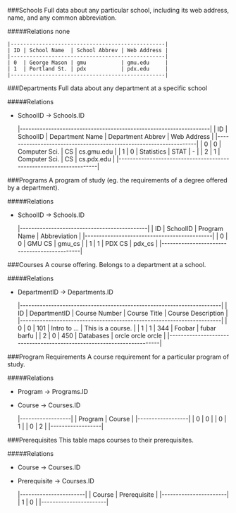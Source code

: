 ###Schools
Full data about any particular school, including its web address, name, and
any common abbreviation.

#####Relations
none


    |-------------------------------------------------|
    | ID | School Name  | School Abbrev | Web Address |
    |-------------------------------------------------|
    | 0  | George Mason | gmu           | gmu.edu     |
    | 1  | Portland St. | pdx           | pdx.edu     |
    |-------------------------------------------------|


###Departments
Full data about any department at a specific school

#####Relations
* SchoolID -> Schools.ID


    |-------------------------------------------------------------------|
    | ID | SchoolID | Department Name | Department Abbrev | Web Address |
    |-------------------------------------------------------------------|
    | 0  | 0        | Computer Sci.   | CS                | cs.gmu.edu  |
    | 1  | 0        | Statistics      | STAT              | -           |
    | 2  | 1        | Computer Sci.   | CS                | cs.pdx.edu  |
    |-------------------------------------------------------------------|


###Programs
A program of study (eg. the requirements of a degree offered by a
department).

#####Relations
* SchoolID -> Schools.ID


    |---------------------------------------------|
    | ID | SchoolID | Program Name | Abbreviation |
    |---------------------------------------------|
    | 0  | 0        | GMU CS       | gmu_cs       |
    | 1  | 1        | PDX CS       | pdx_cs       |
    |---------------------------------------------|


###Courses
A course offering. Belongs to a department at a school.

#####Relations
* DepartmentID -> Departments.ID


    |-----------------------------------------------------------------------|
    | ID | DepartmentID | Course Number | Course Title | Course Description |
    |-----------------------------------------------------------------------|
    | 0  | 0            | 101           | Intro to ... | This is a course.  |
    | 1  | 1            | 344           | Foobar       | fubar barfu        |
    | 2  | 0            | 450           | Databases    | orcle orcle orcle  |
    |-----------------------------------------------------------------------|


###Program Requirements
A course requirement for a particular program of study.

#####Relations
* Program -> Programs.ID
* Course -> Courses.ID


    |------------------|
    | Program | Course |
    |------------------|
    | 0       | 0      |
    | 0       | 1      |
    | 0       | 2      |
    |------------------|


###Prerequisites
This table maps courses to their prerequisites.

#####Relations
* Course -> Courses.ID
* Prerequisite -> Courses.ID


    |-----------------------|
    | Course | Prerequisite |
    |-----------------------|
    | 1      | 0            |
    |-----------------------|
